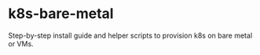 # k8s-bare-metal
Step-by-step install guide and helper scripts to provision k8s on bare metal or VMs. 
